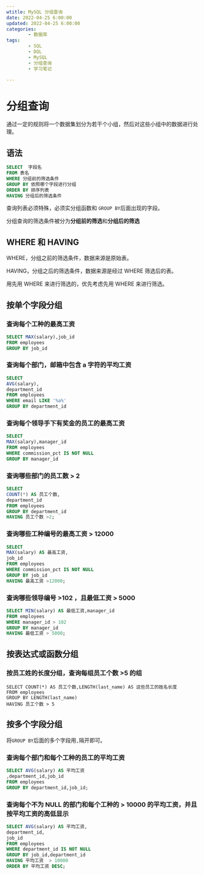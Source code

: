 ```yaml
---
wtitle: MySQL 分组查询
date: 2022-04-25 6:00:00
updated: 2022-04-25 6:00:00
categories:
        - 数据库
tags:
        - SQL
        - DQL
        - MySQL
        - 分组查询
        - 学习笔记

---
```


# 分组查询

通过一定的规则将一个数据集划分为若干个小组，然后对这些小组中的数据进行处理。

## 语法

```sql
SELECT  字段名
FROM 表名
WHERE 分组前的筛选条件
GROUP BY 依照哪个字段进行分组
ORDER BY 排序列表
HAVING 分组后的筛选条件
```

查询列表必须特殊，必须实分组函数和 `GROUP BY`后面出现的字段。

分组查询的筛选条件被分为**分组前的筛选**和**分组后的筛选**

## WHERE 和 HAVING

WHERE，分组之前的筛选条件，数据来源是原始表。

HAVING，分组之后的筛选条件，数据来源是经过 WHERE 筛选后的表。

用先用 WHERE 来进行筛选的，优先考虑先用 WHERE 来进行筛选。

## 按单个字段分组

### 查询每个工种的最高工资

```sql
SELECT MAX(salary),job_id
FROM employees
GROUP BY job_id
```

### 查询每个部门，邮箱中包含  a  字符的平均工资

```sql
SELECT 
AVG(salary),
department_id
FROM employees
WHERE email LIKE '%a%'
GROUP BY department_id

```

### 查询每个领导手下有奖金的员工的最高工资

```sql
SELECT 
MAX(salary),manager_id
FROM employees
WHERE commission_pct IS NOT NULL
GROUP BY manager_id

```

### 查询哪些部门的员工数 > 2

```sql
SELECT 
COUNT(*) AS 员工个数,
department_id
FROM employees
GROUP BY department_id
HAVING 员工个数 >2;

```

### 查询哪些工种编号的最高工资 > 12000

```sql
SELECT 
MAX(salary) AS 最高工资,
job_id
FROM employees
WHERE commission_pct IS NOT NULL
GROUP BY job_id
HAVING 最高工资 >12000;
```

### 查询哪些领导编号 >102 ，且最低工资 > 5000

```sql
SELECT MIN(salary) AS 最低工资,manager_id
FROM employees
WHERE manager_id > 102
GROUP BY manager_id
HAVING 最低工资 > 5000;
```

## 按表达式或函数分组

### 按员工姓的长度分组，查询每组员工个数 >5 的组

```mysql
SELECT COUNT(*) AS 员工个数,LENGTH(last_name) AS 这些员工的姓名长度
FROM employees
GROUP BY LENGTH(last_name)
HAVING 员工个数 > 5
```

## 按多个字段分组

将`GROUP BY`后面的多个字段用`,`隔开即可。

### 查询每个部门和每个工种的员工的平均工资

```sql
SELECT AVG(salary) AS 平均工资
,department_id,job_id
FROM employees
GROUP BY department_id,job_id;
```

### 查询每个不为 NULL 的部门和每个工种的 > 10000 的平均工资，并且按平均工资的高低显示

```sql
SELECT AVG(salary) AS 平均工资,
department_id,
job_id
FROM employees
WHERE department_id IS NOT NULL
GROUP BY job_id,department_id
HAVING 平均工资  > 10000
ORDER BY 平均工资 DESC;
```

